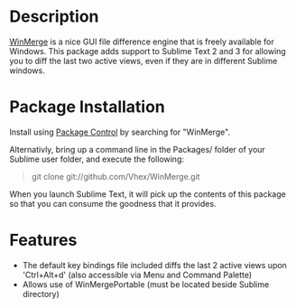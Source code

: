 Description
===========
[WinMerge](http://winmerge.org/) is a nice GUI file difference engine that is freely available for Windows. This package adds support to Sublime Text 2 and 3 for allowing you to diff the last two active views, even if they are in different Sublime windows.

Package Installation
====================
Install using [Package Control](https://packagecontrol.io/installation) by searching for "WinMerge".

Alternativly, bring up a command line in the Packages/ folder of your Sublime user folder, and execute the following:
> git clone git://github.com/Vhex/WinMerge.git

When you launch Sublime Text, it will pick up the contents of this package so that you can consume the goodness that it provides.

Features
========
* The default key bindings file included diffs the last 2 active views upon 'Ctrl+Alt+d' (also accessible via Menu and Command Palette)
* Allows use of WinMergePortable (must be located beside Sublime directory)
